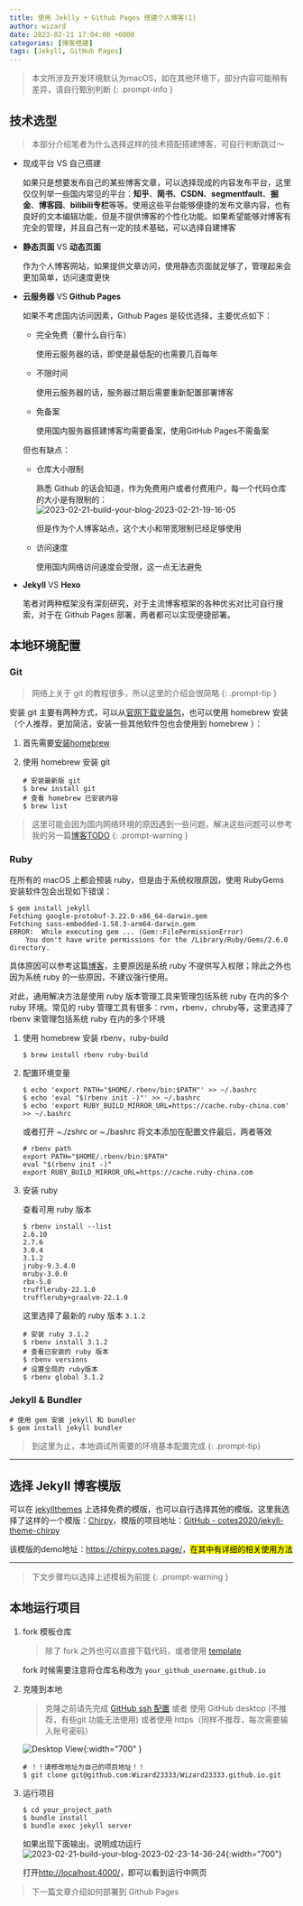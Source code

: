 ```yaml
---
title: 使用 Jeklly + Github Pages 搭建个人博客(1)
author: wizard
date: 2023-02-21 17:04:00 +0800
categories: [博客搭建]
tags: [Jekyll, GitHub Pages]
---
```


> 本文所涉及开发环境默认为macOS，如在其他环境下，部分内容可能稍有差异，请自行甄别判断
{: .prompt-info }

## 技术选型

> 本部分介绍笔者为什么选择这样的技术搭配搭建博客，可自行判断跳过～

* 现成平台 VS 自己搭建
  
  如果只是想要发布自己的某些博客文章，可以选择现成的内容发布平台，这里仅仅列举一些国内常见的平台：**知乎**、**简书**、**CSDN**、**segmentfault**、**掘金**、**博客园**、**bilibili专栏**等等。使用这些平台能够便捷的发布文章内容，也有良好的文本编辑功能，但是不提供博客的个性化功能。如果希望能够对博客有完全的管理，并且自己有一定的技术基础，可以选择自建博客

* **静态页面** VS **动态页面**
  
  作为个人博客网站，如果提供文章访问，使用静态页面就足够了，管理起来会更加简单，访问速度更快

* **云服务器** VS **Github Pages**
  
  如果不考虑国内访问因素，Github Pages 是较优选择，主要优点如下：
  
  * 完全免费（要什么自行车）
    
    使用云服务器的话，即使是最低配的也需要几百每年
  
  * 不限时间
    
    使用云服务器的话，服务器过期后需要重新配置部署博客
  
  * 免备案
    
    使用国内服务器搭建博客均需要备案，使用GitHub Pages不需备案
  
  但也有缺点：
  
  * 仓库大小限制
    
    熟悉 Github 的话会知道，作为免费用户或者付费用户，每一个代码仓库的大小是有限制的：
    ![2023-02-21-build-your-blog-2023-02-21-19-16-05](https://cdn.jsdelivr.net/gh/Wizard23333/BlogPictures/archive_1/2023-02-21-build-your-blog-2023-02-21-19-16-05.png)
    
    但是作为个人博客站点，这个大小和带宽限制已经足够使用
  
  * 访问速度
    
    使用国内网络访问速度会受限，这一点无法避免

* **Jekyll** VS **Hexo**
  
  笔者对两种框架没有深刻研究，对于主流博客框架的各种优劣对比可自行搜索，对于在 Github Pages 部署，两者都可以实现便捷部署。

## 本地环境配置

### Git

> 网络上关于 git 的教程很多，所以这里的介绍会很简略
{: .prompt-tip }

安装 git 主要有两种方式，可以从[官网下载安装包](https://git-scm.com/download/)，也可以使用 homebrew 安装（个人推荐，更加简洁，安装一些其他软件包也会使用到 homebrew ）：

1. 首先需要[安装homebrew](https://www.jianshu.com/p/e0471aa6672d)

2. 使用 homebrew 安装 git
   
   ```console
   # 安装最新版 git
   $ brew install git
   # 查看 homebrew 已安装内容
   $ brew list
   ```

> 这里可能会因为国内网络环境的原因遇到一些问题，解决这些问题可以参考我的另一篇[博客TODO]()
{: .prompt-warning }

### Ruby

在所有的 macOS 上都会预装 ruby，但是由于系统权限原因，使用 RubyGems 安装软件包会出现如下错误：

```console
$ gem install jekyll
Fetching google-protobuf-3.22.0-x86_64-darwin.gem
Fetching sass-embedded-1.58.3-arm64-darwin.gem
ERROR:  While executing gem ... (Gem::FilePermissionError)
    You don't have write permissions for the /Library/Ruby/Gems/2.6.0 directory.
```

具体原因可以参考这篇[博客](https://www.rubyonmac.dev/you-dont-have-write-permissions-for-the-library-ruby-gems-2-6-0-directory)，主要原因是系统 ruby 不提供写入权限；除此之外也因为系统 ruby 的一些原因，不建议强行使用。

对此，通用解决方法是使用 ruby 版本管理工具来管理包括系统 ruby 在内的多个 ruby 环境。常见的 ruby 管理工具有很多：rvm，rbenv，chruby等，这里选择了 rbenv 来管理包括系统 ruby 在内的多个环境

1. 使用 homebrew 安装 rbenv，ruby-build
   
   ```console
   $ brew install rbenv ruby-build
   ```

2. 配置环境变量
   
   ```console
   $ echo 'export PATH="$HOME/.rbenv/bin:$PATH"' >> ~/.bashrc
   $ echo 'eval "$(rbenv init -)"' >> ~/.bashrc
   $ echo 'export RUBY_BUILD_MIRROR_URL=https://cache.ruby-china.com' >> ~/.bashrc
   ```
   
   或者打开 ~./zshrc or ~./bashrc 将文本添加在配置文件最后，两者等效
   
   ```shell
   # rbenv path
   export PATH="$HOME/.rbenv/bin:$PATH"
   eval "$(rbenv init -)"
   export RUBY_BUILD_MIRROR_URL=https://cache.ruby-china.com
   ```

3. 安装 ruby
   
   查看可用 ruby 版本
   
   ```console
   $ rbenv install --list
   2.6.10
   2.7.6
   3.0.4
   3.1.2
   jruby-9.3.4.0
   mruby-3.0.0
   rbx-5.0
   truffleruby-22.1.0
   truffleruby+graalvm-22.1.0
   ```
   
   这里选择了最新的 ruby 版本 `3.1.2`
   
   ```console
   # 安装 ruby 3.1.2
   $ rbenv install 3.1.2
   # 查看已安装的 ruby 版本
   $ rbenv versions
   # 设置全局的 ruby版本
   $ rbenv global 3.1.2
   ```

### Jekyll & Bundler

```console
# 使用 gem 安装 jekyll 和 bundler
$ gem install jekyll bundler
```

> 到这里为止，本地调试所需要的环境基本配置完成
{: .prompt-tip}

---

## 选择 Jekyll 博客模版

可以在 [jekyllthemes](http://jekyllthemes.org/) 上选择免费的模版，也可以自行选择其他的模版。这里我选择了这样的一个模版：[Chirpy](http://jekyllthemes.org/themes/jekyll-theme-chirpy/)，模版的项目地址：[GitHub - cotes2020/jekyll-theme-chirpy](https://github.com/cotes2020/jekyll-theme-chirpy/)

该模版的demo地址：<https://chirpy.cotes.page/>，<mark>在其中有详细的相关使用方法</mark>

---

> 下文步骤均以选择上述模板为前提
{: .prompt-warning }

## 本地运行项目

1. fork 模板仓库
   
   > 除了 fork 之外也可以直接下载代码，或者使用 [template](https://github.com/cotes2020/chirpy-starter/)
   
   fork 时候需要注意将仓库名称改为 `your_github_username.github.io`

2. 克隆到本地
   
   > 克隆之前请先完成 [GitHub ssh 配置](https://blog.csdn.net/weixin_42310154/article/details/118340458) 或者 使用 GitHub desktop (不推荐，有些git 功能无法使用) 或者使用 https（同样不推荐，每次需要输入账号密码）
   
    ![Desktop View](https://cdn.jsdelivr.net/gh/Wizard23333/BlogPictures/archive_1/2023-02-21-build-your-blog-2023-02-23-14-14-21.png){:width="700" }
   
   ```console
   # ！！请修改地址为自己的项目地址！！
   $ git clone git@github.com:Wizard23333/Wizard23333.github.io.git
   ```

3. 运行项目
   
   ```console
   $ cd your_project_path
   $ bundle install
   $ bundle exec jekyll server
   ```
   
    如果出现下面输出，说明成功运行
   ![2023-02-21-build-your-blog-2023-02-23-14-36-24](https://cdn.jsdelivr.net/gh/Wizard23333/BlogPictures/archive_1/2023-02-21-build-your-blog-2023-02-23-14-36-24.png){:width="700"}
   
   打开<http://localhost:4000/>，即可以看到运行中网页

> 下一篇文章介绍如何部署到 Github Pages
